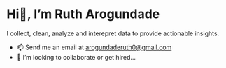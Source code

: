 # Hi👋, I’m Ruth Arogundade
I collect, clean, analyze and interepret data to provide actionable insights.

- 📫 Send me an email at arogundaderuth0@gmail.com
- 👯 I’m looking to collaborate or get hired...

<!---
fehyee/fehyee is a ✨ special ✨ repository because its `README.md` (this file) appears on your GitHub profile.
You can click the Preview link to take a look at your changes.
--->
